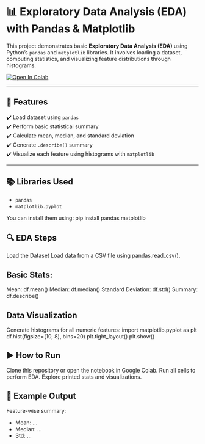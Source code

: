 # 📊 Exploratory Data Analysis (EDA) with Pandas & Matplotlib

This project demonstrates basic **Exploratory Data Analysis (EDA)** using Python’s `pandas` and `matplotlib` libraries. It involves loading a dataset, computing statistics, and visualizing feature distributions through histograms.

[![Open In Colab](https://colab.research.google.com/assets/colab-badge.svg)](https://colab.research.google.com/github/appalameenakshisindhuja/hack_week/blob/main/iris_eda.ipynb)


---

## 📁 Features

✔️ Load dataset using `pandas`  
✔️ Perform basic statistical summary  
✔️ Calculate mean, median, and standard deviation  
✔️ Generate `.describe()` summary  
✔️ Visualize each feature using histograms with `matplotlib`

---

## 📚 Libraries Used

- `pandas`
- `matplotlib.pyplot`

You can install them using:
pip install pandas matplotlib

## 🔍 EDA Steps
Load the Dataset
Load data from a CSV file using pandas.read_csv().

## Basic Stats:
Mean: df.mean()
Median: df.median()
Standard Deviation: df.std()
Summary: df.describe()

## Data Visualization
Generate histograms for all numeric features:
import matplotlib.pyplot as plt
df.hist(figsize=(10, 8), bins=20)
plt.tight_layout()
plt.show()

## ▶️ How to Run
Clone this repository or open the notebook in Google Colab.
Run all cells to perform EDA.
Explore printed stats and visualizations.

## 📌 Example Output
Feature-wise summary:
- Mean: ...
- Median: ...
- Std: ...
